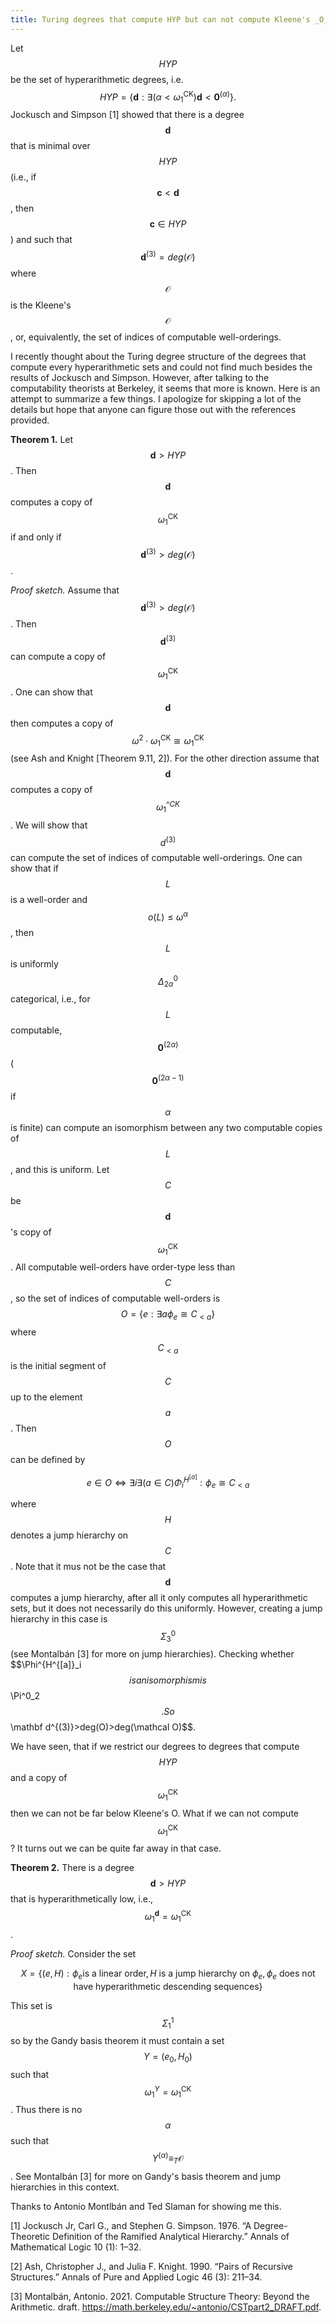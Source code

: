 ```yaml
---
title: Turing degrees that compute HYP but can not compute Kleene's _O_.
---
```


Let $$HYP$$ be the set of hyperarithmetic degrees, i.e. $$HYP=\{ \mathbf d:\exists (\alpha<\omega_1^{\mathrm{CK}}) \mathbf d< \mathbf 0^{(\alpha)}\}.$$
Jockusch and Simpson [1] showed that there is a degree $$\mathbf d$$ that is minimal over $$HYP$$ (i.e., if $$\mathbf c<\mathbf d$$, then $$\mathbf c\in HYP$$) and such that $$\mathbf d^{(3)}=deg(\mathcal O)$$ where $$\mathcal O$$ is the Kleene's $$\mathcal O$$, or, equivalently, the set of indices of computable well-orderings.

I recently thought about the Turing degree structure of the degrees that compute every hyperarithmetic sets and could not find much besides the results of Jockusch and Simpson. However, after talking to the computability theorists at Berkeley, it seems that more is known. Here is an attempt to summarize a few things. I apologize for skipping a lot of the details but hope that anyone can figure those out with the references provided.

__Theorem 1.__ Let $$\mathbf d> HYP$$. Then $$\mathbf d$$ computes a copy of $$\omega_1^{\mathrm{CK}}$$ if and only if $$\mathbf d^{(3)}>deg(\mathcal O)$$.

_Proof sketch._ Assume that $$\mathbf d^{(3)}>deg(\mathcal O)$$. Then $$\mathbf d^{(3)}$$ can compute a copy of $$\omega_1^{\mathrm{CK}}$$. One can show that $$\mathbf d$$ then computes a copy of $$\omega^2\cdot \omega_1^{\mathrm{CK}}\cong \omega_1^{\mathrm{CK}}$$ (see Ash and Knight [Theorem 9.11, 2]). For the other direction assume that $$\mathbf d$$ computes a copy of $$\omega_1^{\mathrm^{CK}}$$. We will show that $$d^{(3)}$$ can compute the set of indices of computable well-orderings. One can show that if $$L$$ is a well-order and $$o(L)\leq \omega^{\alpha}$$, then $$L$$ is uniformly $$\Delta^0_{2\alpha}$$ categorical, i.e., for $$L$$ computable, $$\mathbf 0^{(2\alpha)}$$ ($$\mathbf 0^{(2\alpha-1)}$$ if $$\alpha$$ is finite) can compute an isomorphism between any two computable copies of $$L$$, and this is uniform. Let $$C$$ be $$\mathbf d$$'s copy of $$\omega_1^{\mathrm{CK}}$$. All computable well-orders have order-type less than $$C$$, so the set of indices of computable well-orders is $$O=\{e:\exists a \phi_e \cong C_{<a}\}$$ where $$C_{<a}$$ is the initial segment of $$C$$ up to the element $$a$$. Then $$O$$ can be defined by

$$e\in O\Leftrightarrow \exists i\exists (a\in C) \Phi_i^{H^{[a]}}: \phi_e \cong C_{< a}$$

where $$H$$ denotes a jump hierarchy on $$C$$. Note that it mus not be the case that $$\mathbf d$$ computes a jump hierarchy, after all it only computes all hyperarithmetic sets, but it does not necessarily do this uniformly. However, creating a jump hierarchy in this case is $$\Sigma^0_3$$ (see Montalbán [3] for more on jump hierarchies). Checking whether $$\Phi^{H^{[a]}_i$$ is an isomorphism is $$\Pi^0_2$$. So $$\mathbf d^{(3)}>deg(O)>deg(\mathcal O)$$.


We have seen, that if we restrict our degrees to degrees that compute $$HYP$$ and a copy of $$\omega_1^{\mathrm{CK}}$$ then we can not be far below Kleene's O. What if we can not compute $$\omega_1^{\mathrm{CK}}$$? It turns out we can be quite far away in that case.

__Theorem 2.__ There is a degree $$\mathbf d>HYP$$ that is hyperarithmetically low, i.e., $$\omega_1^{\mathbf d}=\omega_1^{\mathrm{CK}}$$.

_Proof sketch._ Consider the set 

$$X=\{ (e,H) : \phi_e \text{is a linear order}, H \text{ is a jump hierarchy on }\phi_e, \phi_e\text{ does not have hyperarithmetic descending sequences}\}$$

This set is $$\Sigma^1_1$$ so by the Gandy basis theorem it must contain a set $$Y=(e_0,H_0)$$ such that $$\omega_1^{Y}=\omega_1^{\mathrm{CK}}$$. Thus there is no $$\alpha$$ such that $$Y^{(\alpha)}\equiv_T \mathcal O$$. See Montalbán [3] for more on Gandy's basis theorem and jump hierarchies in this context.

Thanks to Antonio Montlbán and Ted Slaman for showing me this.

[1] Jockusch Jr, Carl G., and Stephen G. Simpson. 1976. “A Degree-Theoretic Definition of the Ramified Analytical Hierarchy.” Annals of Mathematical Logic 10 (1): 1–32.

[2] Ash, Christopher J., and Julia F. Knight. 1990. “Pairs of Recursive Structures.” Annals of Pure and Applied Logic 46 (3): 211–34.

[3] Montalbán, Antonio. 2021. Computable Structure Theory: Beyond the Arithmetic. draft. https://math.berkeley.edu/~antonio/CSTpart2_DRAFT.pdf.

